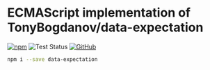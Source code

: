 # ECMAScript implementation of TonyBogdanov/data-expectation

[![npm](https://img.shields.io/npm/v/data-expectation)](https://www.npmjs.com/package/data-expectation)
![Test Status](https://github.com/TonyBogdanov/data-expectation-js/workflows/build/badge.svg)
[![GitHub](https://img.shields.io/github/license/TonyBogdanov/data-expectation-js?color=%23428F7E)](https://github.com/TonyBogdanov/data-expectation-js/blob/master/LICENSE)

```bash
npm i --save data-expectation
```
